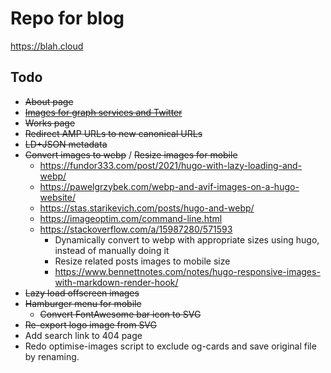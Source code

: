 # Repo for blog

<https://blah.cloud>

## Todo

* ~~About page~~
* ~~[Images for graph services and Twitter](https://www.jannikarndt.de/blog/2021/05/generating_open_graph_images/)~~
* ~~Works page~~
* ~~Redirect AMP URLs to new canonical URLs~~
* ~~LD+JSON metadata~~
* ~~Convert images to webp~~ / ~~Resize images for mobile~~
  * <https://fundor333.com/post/2021/hugo-with-lazy-loading-and-webp/>
  * <https://pawelgrzybek.com/webp-and-avif-images-on-a-hugo-website/>
  * <https://stas.starikevich.com/posts/hugo-and-webp/>
  * <https://imageoptim.com/command-line.html>
  * <https://stackoverflow.com/a/15987280/571593>
    * Dynamically convert to webp with appropriate sizes using hugo, instead of manually doing it
    * Resize related posts images to mobile size
    * <https://www.bennettnotes.com/notes/hugo-responsive-images-with-markdown-render-hook/>
* ~~Lazy load offscreen images~~
* ~~Hamburger menu for mobile~~
  * ~~Convert FontAwesome bar icon to SVG~~
* ~~Re-export logo image from SVG~~
* Add search link to 404 page
* Redo optimise-images script to exclude og-cards and save original file by renaming.
